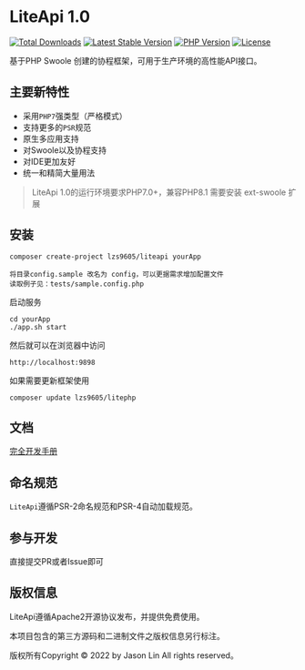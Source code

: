 
LiteApi 1.0
===============

[![Total Downloads](https://poser.pugx.org/lzs9605/liteapi/downloads)](https://packagist.org/packages/lzs9605/liteapi)
[![Latest Stable Version](https://poser.pugx.org/lzs9605/liteapi/v/stable)](https://packagist.org/packages/lzs9605/liteapi)
[![PHP Version](https://img.shields.io/badge/php-%3E%3D7.0-8892BF.svg)](http://www.php.net/)
[![License](https://poser.pugx.org/lzs9605/liteapi/license)](https://packagist.org/packages/lzs9605/liteapi)

基于PHP Swoole 创建的协程框架，可用于生产环境的高性能API接口。



## 主要新特性

* 采用`PHP7`强类型（严格模式）
* 支持更多的`PSR`规范
* 原生多应用支持
* 对Swoole以及协程支持
* 对IDE更加友好
* 统一和精简大量用法


> LiteApi 1.0的运行环境要求PHP7.0+，兼容PHP8.1
> 需要安装 ext-swoole 扩展

## 安装

~~~
composer create-project lzs9605/liteapi yourApp
~~~

~~~
将目录config.sample 改名为 config，可以更据需求增加配置文件
读取例子见：tests/sample.config.php
~~~


启动服务

~~~
cd yourApp
./app.sh start
~~~

然后就可以在浏览器中访问

~~~
http://localhost:9898
~~~

如果需要更新框架使用
~~~
composer update lzs9605/litephp
~~~

## 文档

[完全开发手册](#)

## 命名规范

`LiteApi`遵循PSR-2命名规范和PSR-4自动加载规范。

## 参与开发

直接提交PR或者Issue即可

## 版权信息

LiteApi遵循Apache2开源协议发布，并提供免费使用。

本项目包含的第三方源码和二进制文件之版权信息另行标注。

版权所有Copyright © 2022 by Jason Lin All rights reserved。

